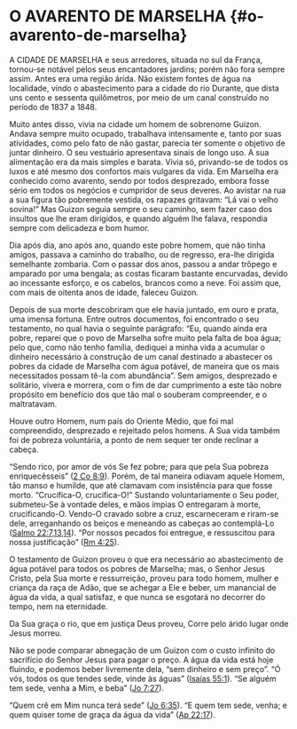 # O AVARENTO DE MARSELHA {#o-avarento-de-marselha}

A CIDADE DE MARSELHA e seus arredores, situada no sul da França, tornou-se notável pelos seus encantadores jardins; porém não fora sempre assim. Antes era uma região árida. Não existem fontes de água na localidade, vindo o abastecimento para a cidade do rio Durante, que dista uns cento e sessenta quilômetros, por meio de um canal construído no período de 1837 a 1848.

Muito antes disso, vivia na cidade um homem de sobrenome Guizon. Andava sempre muito ocupado, trabalhava intensamente e, tanto por suas atividades, como pelo fato de não gastar, parecia ter somente o objetivo de juntar dinheiro. O seu vestuário apresentava sinais de longo uso. A sua alimentação era da mais simples e barata. Vivia só, privando-se de todos os luxos e até mesmo dos confortos mais vulgares da vida. Em Marselha era conhecido como avarento, sendo por todos desprezado, embora fosse sério em todos os negócios e cumpridor de seus deveres. Ao avistar na rua a sua figura tão pobremente vestida, os rapazes gritavam: “Lá vai o velho sovina!” Mas Guizon seguia sempre o seu caminho, sem fazer caso dos insultos que lhe eram dirigidos, e quando alguém lhe falava, respondia sempre com delicadeza e bom humor.

Dia após dia, ano após ano, quando este pobre homem, que não tinha amigos, passava a caminho do trabalho, ou de regresso, era-lhe dirigida semelhante zombaria. Com o passar dos anos, passou a andar trôpego e amparado por uma bengala; as costas ficaram bastante encurvadas, devido ao incessante esforço, e os cabelos, brancos como a neve. Foi assim que, com mais de oitenta anos de idade, faleceu Guizon.

Depois de sua morte descobriram que ele havia juntado, em ouro e prata, uma imensa fortuna. Entre outros documentos, foi encontrado o seu testamento, no qual havia o seguinte parágrafo: “Eu, quando ainda era pobre, reparei que o povo de Marselha sofre muito pela falta de boa água; pelo que, como não tenho família, dediquei a minha vida a acumular o dinheiro necessário à construção de um canal destinado a abastecer os pobres da cidade de Marselha com água potável, de maneira que os mais necessitados possam tê-la com abundância”. Sem amigos, desprezado e solitário, vivera e morrera, com o fim de dar cumprimento a este tão nobre propósito em benefício dos que tão mal o souberam compreender, e o maltratavam.

Houve outro Homem, num país do Oriente Médio, que foi mal compreendido, desprezado e rejeitado pelos homens. A Sua vida também foi de pobreza voluntária, a ponto de nem sequer ter onde reclinar a cabeça.

“Sendo rico, por amor de vós Se fez pobre; para que pela Sua pobreza enriquecêsseis” ([2 Co 8:9](http://bibliaonline.com.br/acf/2co/8/9)). Porém, de tal maneira odiavam aquele Homem, tão manso e humilde, que até clamavam com insistência para que fosse morto. “Crucifica-O, crucifica-O!” Sustando voluntariamente o Seu poder, submeteu-Se à vontade deles, e mãos ímpias O entregaram à morte, crucificando-O. Vendo-O cravado sobre a cruz, escarneceram e riram-se dele, arreganhando os beiços e meneando as cabeças ao contemplá-Lo ([Salmo 22:7,13,14](http://bibliaonline.com.br/acf/sl/22/7,13,14)). “Por nossos pecados foi entregue, e ressuscitou para nossa justificação” ([Rm 4:25](http://bibliaonline.com.br/acf/rm/4/25)).

O testamento de Guizon proveu o que era necessário ao abastecimento de água potável para todos os pobres de Marselha; mas, o Senhor Jesus Cristo, pela Sua morte e ressurreição, proveu para todo homem, mulher e criança da raça de Adão, que se achegar a Ele e beber, um manancial de água da vida, a qual satisfaz, e que nunca se esgotará no decorrer do tempo, nem na eternidade.

Da Sua graça o rio, que em justiça Deus proveu, Corre pelo árido lugar onde Jesus morreu.

Não se pode comparar abnegação de um Guizon com o custo infinito do sacrifício do Senhor Jesus para pagar o preço. A água da vida está hoje fluindo, e podemos beber livremente dela, “sem dinheiro e sem preço”. “Ó vós, todos os que tendes sede, vinde às águas” ([Isaías 55:1](http://bibliaonline.com.br/acf/is/55/1)). “Se alguém tem sede, venha a Mim, e beba” ([Jo 7:27](http://bibliaonline.com.br/acf/jo/7/27)).

“Quem crê em Mim nunca terá sede” ([Jo 6:35](http://bibliaonline.com.br/acf/jo/6/35)). “E quem tem sede, venha; e quem quiser tome de graça da água da vida” ([Ap 22:17](http://bibliaonline.com.br/acf/ap/22/17)).